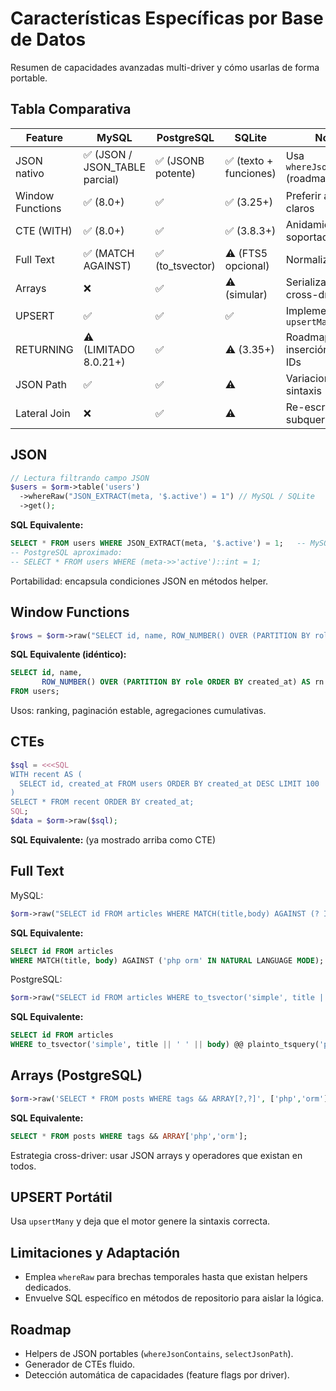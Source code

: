 # Características Específicas por Base de Datos

Resumen de capacidades avanzadas multi-driver y cómo usarlas de forma portable.

## Tabla Comparativa
| Feature | MySQL | PostgreSQL | SQLite | Notas |
|---------|-------|------------|--------|-------|
| JSON nativo | ✅ (JSON / JSON_TABLE parcial) | ✅ (JSONB potente) | ✅ (texto + funciones) | Usa `whereJsonContains` (roadmap) |
| Window Functions | ✅ (8.0+) | ✅ | ✅ (3.25+) | Preferir alias claros |
| CTE (WITH) | ✅ (8.0+) | ✅ | ✅ (3.8.3+) | Anidamiento soportado |
| Full Text | ✅ (MATCH AGAINST) | ✅ (to_tsvector) | ⚠️ (FTS5 opcional) | Normaliza idioma |
| Arrays | ❌ | ✅ | ⚠️ (simular) | Serializa a JSON cross-driver |
| UPSERT | ✅ | ✅ | ✅ | Implementado en `upsertMany` |
| RETURNING | ⚠️ (LIMITADO 8.0.21+) | ✅ | ⚠️ (3.35+) | Roadmap inserción precisa IDs |
| JSON Path | ✅ | ✅ | ⚠️ | Variaciones de sintaxis |
| Lateral Join | ❌ | ✅ | ⚠️ | Re-escribir como subquery si falta |

## JSON
```php
// Lectura filtrando campo JSON
$users = $orm->table('users')
  ->whereRaw("JSON_EXTRACT(meta, '$.active') = 1") // MySQL / SQLite
  ->get();
```
**SQL Equivalente:**
```sql
SELECT * FROM users WHERE JSON_EXTRACT(meta, '$.active') = 1;   -- MySQL / SQLite
-- PostgreSQL aproximado:
-- SELECT * FROM users WHERE (meta->>'active')::int = 1;
```
Portabilidad: encapsula condiciones JSON en métodos helper.

## Window Functions
```php
$rows = $orm->raw("SELECT id, name, ROW_NUMBER() OVER (PARTITION BY role ORDER BY created_at) rn FROM users");
```
**SQL Equivalente (idéntico):**
```sql
SELECT id, name,
       ROW_NUMBER() OVER (PARTITION BY role ORDER BY created_at) AS rn
FROM users;
```
Usos: ranking, paginación estable, agregaciones cumulativas.

## CTEs
```php
$sql = <<<SQL
WITH recent AS (
  SELECT id, created_at FROM users ORDER BY created_at DESC LIMIT 100
)
SELECT * FROM recent ORDER BY created_at;
SQL;
$data = $orm->raw($sql);
```
**SQL Equivalente:** (ya mostrado arriba como CTE)

## Full Text
MySQL:
```php
$orm->raw("SELECT id FROM articles WHERE MATCH(title,body) AGAINST (? IN NATURAL LANGUAGE MODE)", ['php orm']);
```
**SQL Equivalente:**
```sql
SELECT id FROM articles
WHERE MATCH(title, body) AGAINST ('php orm' IN NATURAL LANGUAGE MODE);
```
PostgreSQL:
```php
$orm->raw("SELECT id FROM articles WHERE to_tsvector('simple', title || ' ' || body) @@ plainto_tsquery(?)", ['php orm']);
```
**SQL Equivalente:**
```sql
SELECT id FROM articles
WHERE to_tsvector('simple', title || ' ' || body) @@ plainto_tsquery('php orm');
```

## Arrays (PostgreSQL)
```php
$orm->raw('SELECT * FROM posts WHERE tags && ARRAY[?,?]', ['php','orm']);
```
**SQL Equivalente:**
```sql
SELECT * FROM posts WHERE tags && ARRAY['php','orm'];
```
Estrategia cross-driver: usar JSON arrays y operadores que existan en todos.

## UPSERT Portátil
Usa `upsertMany` y deja que el motor genere la sintaxis correcta.

## Limitaciones y Adaptación
- Emplea `whereRaw` para brechas temporales hasta que existan helpers dedicados.
- Envuelve SQL específico en métodos de repositorio para aislar la lógica.

## Roadmap
- Helpers de JSON portables (`whereJsonContains`, `selectJsonPath`).
- Generador de CTEs fluido.
- Detección automática de capacidades (feature flags por driver).
